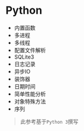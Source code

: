 # Python

- 内置函数
- 多进程
- 多线程
- 配置文件解析
- SQLite3
- 日志记录
- 异步IO
- 装饰器
- 日期时间
- 简单性能分析
- 对象特殊方法
- 序列

> 此参考基于`Python 3`撰写
